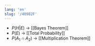 ```yaml
---
lang: 'en'
slug: '/40982F'
---
```


- $P(H|E)$ → [[Bayes Theorem]]
- $P(E)$ → [[Total Probability]]
- $P(A_1 \cap A_2)$ → [[Multiplication Theorem]]
